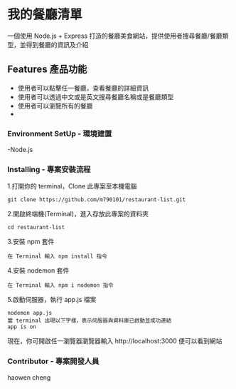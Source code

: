 # 我的餐廳清單

一個使用 Node.js + Express 打造的餐廳美食網站，提供使用者搜尋餐廳/餐廳類型，並得到餐廳的資訊及介紹

## Features 產品功能
- 使用者可以點擊任一餐廳，查看餐廳的詳細資訊
- 使用者可以透過中文或是英文搜尋餐廳名稱或是餐廳類型
- 使用者可以瀏覽所有的餐廳
- 
### Environment SetUp - 環境建置
-Node.js

### Installing - 專案安裝流程
1.打開你的 terminal，Clone 此專案至本機電腦
    
    git clone https://github.com/m790101/restaurant-list.git

2.開啟終端機(Terminal)，進入存放此專案的資料夾
    
    cd restaurant-list

3.安裝 npm 套件
    
    在 Terminal 輸入 npm install 指令

4.安裝 nodemon 套件
    
    在 Terminal 輸入 npm i nodemon 指令

5.啟動伺服器，執行 app.js 檔案
    
    nodemon app.js
    當 terminal 出現以下字樣，表示伺服器與資料庫已啟動並成功連結
    app is on 

現在，你可開啟任一瀏覽器瀏覽器輸入 http://localhost:3000 便可以看到網站

### Contributor - 專案開發人員
haowen cheng
